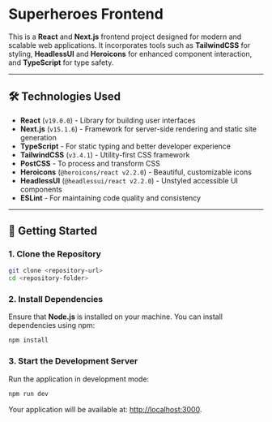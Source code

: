 # Superheroes Frontend

This is a **React** and **Next.js** frontend project designed for modern and scalable web applications. It incorporates tools such as **TailwindCSS** for styling, **HeadlessUI** and **Heroicons** for enhanced component interaction, and **TypeScript** for type safety.

---

## 🛠 Technologies Used

- **React** (`v19.0.0`) - Library for building user interfaces
- **Next.js** (`v15.1.6`) - Framework for server-side rendering and static site generation
- **TypeScript** - For static typing and better developer experience
- **TailwindCSS** (`v3.4.1`) - Utility-first CSS framework
- **PostCSS** - To process and transform CSS
- **Heroicons** (`@heroicons/react v2.2.0`) - Beautiful, customizable icons
- **HeadlessUI** (`@headlessui/react v2.2.0`) - Unstyled accessible UI components
- **ESLint** - For maintaining code quality and consistency

---

## 🚀 Getting Started

### 1. Clone the Repository
```bash
git clone <repository-url>
cd <repository-folder>
```

### 2. Install Dependencies
Ensure that **Node.js** is installed on your machine. You can install dependencies using npm:

```bash
npm install
```

### 3. Start the Development Server
Run the application in development mode:

```bash
npm run dev
```

Your application will be available at: [http://localhost:3000](http://localhost:3000).
